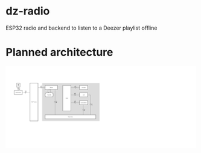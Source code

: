 # dz-radio
ESP32 radio and backend to listen to a Deezer playlist offline

# Planned architecture
![Architecture overview](/overview.png "Architecture overview")
